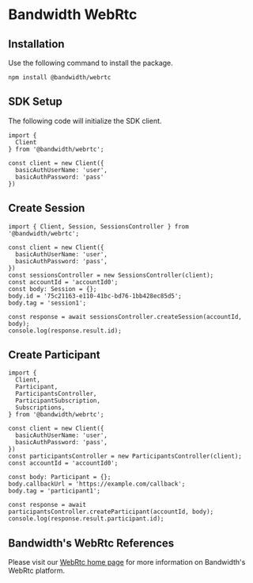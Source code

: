# Bandwidth WebRtc

## Installation

Use the following command to install the package.

```
npm install @bandwidth/webrtc
```

## SDK Setup

The following code will initialize the SDK client.

```
import {
  Client
} from '@bandwidth/webrtc';

const client = new Client({
  basicAuthUserName: 'user',
  basicAuthPassword: 'pass'
})
```

## Create Session

```
import { Client, Session, SessionsController } from '@bandwidth/webrtc';

const client = new Client({
  basicAuthUserName: 'user',
  basicAuthPassword: 'pass',
})
const sessionsController = new SessionsController(client);
const accountId = 'accountId0';
const body: Session = {};
body.id = '75c21163-e110-41bc-bd76-1bb428ec85d5';
body.tag = 'session1';

const response = await sessionsController.createSession(accountId, body);
console.log(response.result.id);
```

## Create Participant

```
import {
  Client,
  Participant,
  ParticipantsController,
  ParticipantSubscription,
  Subscriptions,
} from '@bandwidth/webrtc';

const client = new Client({
  basicAuthUserName: 'user',
  basicAuthPassword: 'pass',
})
const participantsController = new ParticipantsController(client);
const accountId = 'accountId0';

const body: Participant = {};
body.callbackUrl = 'https://example.com/callback';
body.tag = 'participant1';

const response = await participantsController.createParticipant(accountId, body);
console.log(response.result.participant.id);
```

## Bandwidth's WebRtc References

Please visit our [WebRtc home page](https://dev.bandwidth.com/webrtc/about.html) for more information on Bandwidth's WebRtc platform.

